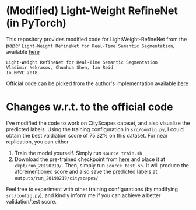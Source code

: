 # (Modified) Light-Weight RefineNet (in PyTorch)

This repository provides modified code for LightWeight-RefineNet from the paper `Light-Weight RefineNet for Real-Time Semantic Segmentation`, available [here](http://bmvc2018.org/contents/papers/0494.pdf)

```
Light-Weight RefineNet for Real-Time Semantic Segmentation
Vladimir Nekrasov, Chunhua Shen, Ian Reid
In BMVC 2018
```
Official code can be picked from the author's implementation available [here](https://github.com/DrSleep/light-weight-refinenet)

# Changes w.r.t. to the official code
I've modified the code to work on CityScapes dataset, and also visualize the predicted labels. Using the training configuration in ```src/config.py```, I could obtain the best valdiation score of 75.32% on this dataset. For near replication, you can either -
1) Train the model yourself. Simply run ```source train.sh``` 
2) Download the pre-trained checkpoint from [here](https://www.dropbox.com/s/e7jqd3r3frfvd1r/checkpoint.pth.tar?dl=0) and place it at ```ckpt/run_20190219/```. Then, simply run ```source test.sh```. It will produce the aforementioned score and also save the predicted labels at ```outputs/run_20190219/cityscapes/``` 

Feel free to experiment with other training configurations (by modifying ```src/config.py```), and kindly inform me if you can achieve a better validation/test score.

